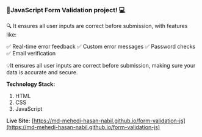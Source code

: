 ### 🚀JavaScript Form Validation project! 💻

🔍 It ensures all user inputs are correct before submission, with features like:

✅ Real-time error feedback
✅ Custom error messages
✅ Password checks
✅ Email verification

💡It ensures all user inputs are correct before submission, making sure your data is accurate and secure.

**Technology Stack:**

1. HTML
2. CSS
3. JavaScript

**Live Site:** [https://md-mehedi-hasan-nabil.github.io/form-validation-js](https://md-mehedi-hasan-nabil.github.io/form-validation-js)

